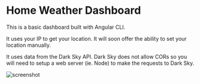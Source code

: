 # Home Weather Dashboard

This is a basic dashboard built with Angular CLI. 

It uses your IP to get your location.  It will soon offer the ability to set your location manually. 

It uses data from the Dark Sky API.  Dark Sky does not allow CORs so you will need to setup a web server (ie. Node) to make the requests to Dark Sky. 

![screenshot](https://i.imgur.com/krrZod1.jpg) 
